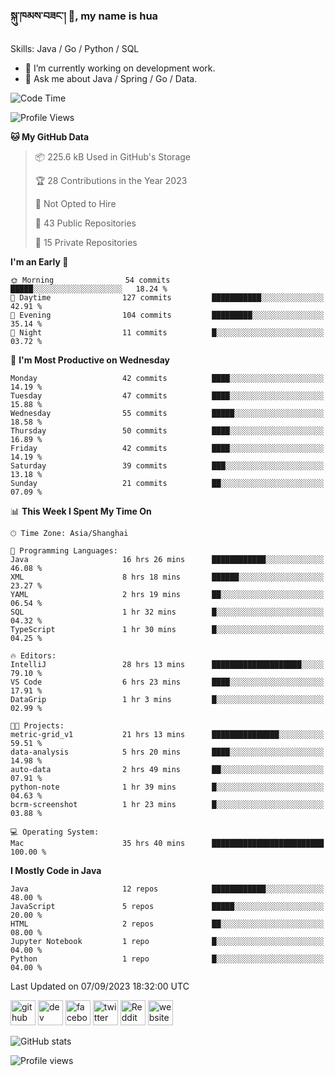 <!--
![](https://komarev.com/ghpvc/?username=silloy&color=green)
**silloy/silloy** is a ✨ _special_ ✨ repository because its `README.md` (this file) appears on your GitHub profile.

Here are some ideas to get you started:

- 🔭 I’m currently working on ...
- 🌱 I’m currently learning ...
- 👯 I’m looking to collaborate on ...
- 🤔 I’m looking for help with ...
- 💬 Ask me about ...
- 📫 How to reach me: ...
- 😄 Pronouns: ...
- ⚡ Fun fact: ...

https://arturssmirnovs.github.io/github-profile-readme-generator/
### Hi there 👋, my name is hua
-->

### སྐུ་ཁམས་བཟང་། 🙏, my name is hua

Skills: Java / Go / Python / SQL

- 🔭 I’m currently working on development work.
- 💬 Ask me about Java / Spring / Go / Data.

<!--START_SECTION:waka-->
![Code Time](http://img.shields.io/badge/Code%20Time-3%2C453%20hrs%2039%20mins-blue)

![Profile Views](http://img.shields.io/badge/Profile%20Views-53-blue)

**🐱 My GitHub Data** 

> 📦 225.6 kB Used in GitHub's Storage 
 > 
> 🏆 28 Contributions in the Year 2023
 > 
> 🚫 Not Opted to Hire
 > 
> 📜 43 Public Repositories 
 > 
> 🔑 15 Private Repositories 
 > 
**I'm an Early 🐤** 

```text
🌞 Morning                54 commits          █████░░░░░░░░░░░░░░░░░░░░   18.24 % 
🌆 Daytime                127 commits         ███████████░░░░░░░░░░░░░░   42.91 % 
🌃 Evening                104 commits         █████████░░░░░░░░░░░░░░░░   35.14 % 
🌙 Night                  11 commits          █░░░░░░░░░░░░░░░░░░░░░░░░   03.72 % 
```
📅 **I'm Most Productive on Wednesday** 

```text
Monday                   42 commits          ████░░░░░░░░░░░░░░░░░░░░░   14.19 % 
Tuesday                  47 commits          ████░░░░░░░░░░░░░░░░░░░░░   15.88 % 
Wednesday                55 commits          █████░░░░░░░░░░░░░░░░░░░░   18.58 % 
Thursday                 50 commits          ████░░░░░░░░░░░░░░░░░░░░░   16.89 % 
Friday                   42 commits          ████░░░░░░░░░░░░░░░░░░░░░   14.19 % 
Saturday                 39 commits          ███░░░░░░░░░░░░░░░░░░░░░░   13.18 % 
Sunday                   21 commits          ██░░░░░░░░░░░░░░░░░░░░░░░   07.09 % 
```


📊 **This Week I Spent My Time On** 

```text
🕑︎ Time Zone: Asia/Shanghai

💬 Programming Languages: 
Java                     16 hrs 26 mins      ████████████░░░░░░░░░░░░░   46.08 % 
XML                      8 hrs 18 mins       ██████░░░░░░░░░░░░░░░░░░░   23.27 % 
YAML                     2 hrs 19 mins       ██░░░░░░░░░░░░░░░░░░░░░░░   06.54 % 
SQL                      1 hr 32 mins        █░░░░░░░░░░░░░░░░░░░░░░░░   04.32 % 
TypeScript               1 hr 30 mins        █░░░░░░░░░░░░░░░░░░░░░░░░   04.25 % 

🔥 Editors: 
IntelliJ                 28 hrs 13 mins      ████████████████████░░░░░   79.10 % 
VS Code                  6 hrs 23 mins       ████░░░░░░░░░░░░░░░░░░░░░   17.91 % 
DataGrip                 1 hr 3 mins         █░░░░░░░░░░░░░░░░░░░░░░░░   02.99 % 

🐱‍💻 Projects: 
metric-grid_v1           21 hrs 13 mins      ███████████████░░░░░░░░░░   59.51 % 
data-analysis            5 hrs 20 mins       ████░░░░░░░░░░░░░░░░░░░░░   14.98 % 
auto-data                2 hrs 49 mins       ██░░░░░░░░░░░░░░░░░░░░░░░   07.91 % 
python-note              1 hr 39 mins        █░░░░░░░░░░░░░░░░░░░░░░░░   04.63 % 
bcrm-screenshot          1 hr 23 mins        █░░░░░░░░░░░░░░░░░░░░░░░░   03.88 % 

💻 Operating System: 
Mac                      35 hrs 40 mins      █████████████████████████   100.00 % 
```

**I Mostly Code in Java** 

```text
Java                     12 repos            ████████████░░░░░░░░░░░░░   48.00 % 
JavaScript               5 repos             █████░░░░░░░░░░░░░░░░░░░░   20.00 % 
HTML                     2 repos             ██░░░░░░░░░░░░░░░░░░░░░░░   08.00 % 
Jupyter Notebook         1 repo              █░░░░░░░░░░░░░░░░░░░░░░░░   04.00 % 
Python                   1 repo              █░░░░░░░░░░░░░░░░░░░░░░░░   04.00 % 
```




 Last Updated on 07/09/2023 18:32:00 UTC
<!--END_SECTION:waka-->

[<img src='https://cdn.jsdelivr.net/npm/simple-icons@3.0.1/icons/github.svg' alt='github' height='40'>](https://github.com/silloy)  [<img src='https://cdn.jsdelivr.net/npm/simple-icons@3.0.1/icons/dev-dot-to.svg' alt='dev' height='40'>](https://dev.to/silloy)  [<img src='https://cdn.jsdelivr.net/npm/simple-icons@3.0.1/icons/facebook.svg' alt='facebook' height='40'>](https://www.facebook.com/silloy.me)  [<img src='https://cdn.jsdelivr.net/npm/simple-icons@3.0.1/icons/twitter.svg' alt='twitter' height='40'>](https://twitter.com/susilloy)  [<img src='https://cdn.jsdelivr.net/npm/simple-icons@3.0.1/icons/reddit.svg' alt='Reddit' height='40'>](https://www.reddit.com/user/Silloy09)  [<img src='https://cdn.jsdelivr.net/npm/simple-icons@3.0.1/icons/icloud.svg' alt='website' height='40'>](https://silloy.me)  

![GitHub stats](https://github-readme-stats.vercel.app/api?username=silloy&show_icons=true&theme=swift)  

![Profile views](https://gpvc.arturio.dev/silloy)  

